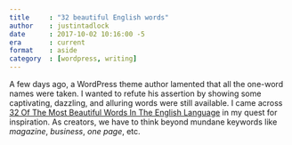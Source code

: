 ```yaml
---
title     : "32 beautiful English words"
author    : justintadlock
date      : 2017-10-02 10:16:00 -5
era       : current
format    : aside
category  : [wordpress, writing]
---
```


A few days ago, a WordPress theme author lamented that all the one-word names were taken.  I wanted to refute his assertion by showing some captivating, dazzling, and alluring words were still available.  I came across [32 Of The Most Beautiful Words In The English Language](https://www.buzzfeed.com/danieldalton/bob-ombinate?utm_term=.bcl6BLK62) in my quest for inspiration.  As creators, we have to think beyond mundane keywords like _magazine_, _business_, _one page_, etc.
